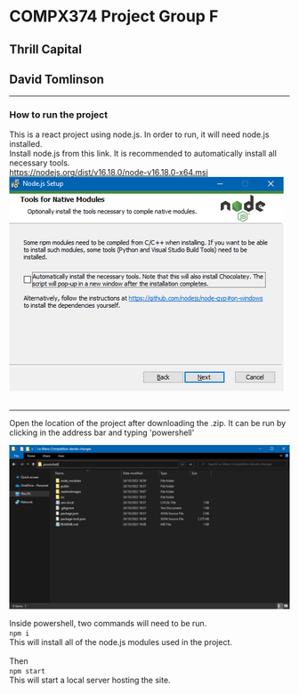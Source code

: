 # COMPX374 Project Group F

## Thrill Capital
## David Tomlinson

<hr>

### How to run the project
This is a react project using node.js. In order to run, it will need node.js installed. <br>
Install node.js from this link. It is recommended to automatically install all necessary tools.  <br>
https://nodejs.org/dist/v16.18.0/node-v16.18.0-x64.msi <br>
![nodeJsTools](./readmeImages/nodejsTools.png)
<br><br>
<hr>
Open the location of the project after downloading the .zip. It can be run by clicking in the address bar and typing 'powershell'

![openPowerShell](./readmeImages/openPowershell.png)

Inside powershell, two commands will need to be run. <br>
`npm i` <br>
This will install all of the node.js modules used in the project. 
<br><br>
Then <br>
`npm start`<br>
This will start a local server hosting the site. 

